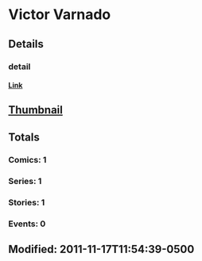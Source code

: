 # Victor  Varnado 
## Details
### detail
#### [Link](http://marvel.com/comics/creators/11496/victor_varnado?utm_campaign=apiRef&utm_source=225578a89fc76f3d20fbffda5d17a88d)
## [Thumbnail](http://i.annihil.us/u/prod/marvel/i/mg/b/40/image_not_available.jpg)
## Totals
### Comics: 1
### Series: 1
### Stories: 1
### Events: 0
## Modified: 2011-11-17T11:54:39-0500